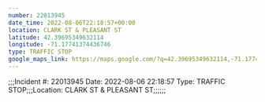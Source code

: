 ```yaml
---
number: 22013945
date_time: 2022-08-06T22:18:57+00:00
location: CLARK ST & PLEASANT ST
latitude: 42.39695349632114
longitude: -71.17741374436746
type: TRAFFIC STOP
google_maps_link: https://maps.google.com/?q=42.39695349632114,-71.17741374436746
---
```


;;;Incident #: 22013945  Date: 2022-08-06 22:18:57   Type: TRAFFIC STOP;;;Location: CLARK ST & PLEASANT ST;;;;;;
